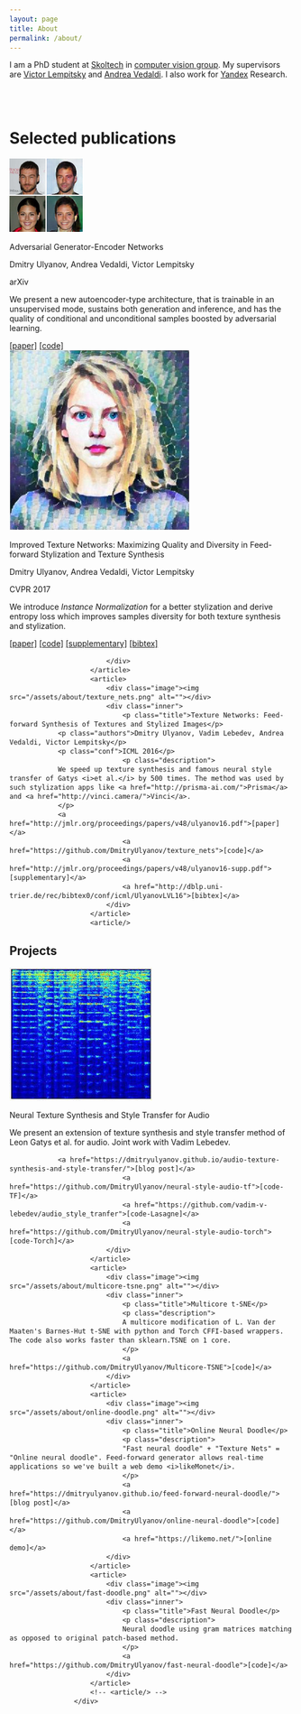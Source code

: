 ```yaml
---
layout: page
title: About
permalink: /about/
---
```


I am a PhD student at [Skoltech](http://www.skoltech.ru/en/) in [computer vision group](http://sites.skoltech.ru/compvision/). My supervisors are [Victor Lempitsky](http://sites.skoltech.ru/compvision/members/vilem/) and [Andrea Vedaldi](http://www.robots.ox.ac.uk/~vedaldi/). I also work for [Yandex](https://en.wikipedia.org/wiki/Yandex) Research.

<br/>
<center>
<a href="https://docs.google.com/document/d/1eRQ41fevLl9o95lJbF19ldk5SzooeX1jp-Bxx8gA9m0/edit?usp=sharing"><i class="svg-icon cv"></i></a> <a href="https://www.twitter.com/{{ site.footer-links.twitter }}"><i class="svg-icon twitter"></i></a>
<a href="https://github.com/{{ site.footer-links.github }}"><i class="svg-icon github"></i></a> <a href="https://www.linkedin.com/in/{{ site.footer-links.linkedin }}"><i class="svg-icon linkedin"></i></a>
</center>
<br/>

# Selected publications

<div class="publications">
						<article>
							<div class="image"><img src="/assets/about/age.png" alt=""></div>
							<div class="inner">
								<p class="title">Adversarial Generator-Encoder Networks</p>
								<p class="authors">Dmitry Ulyanov, Andrea Vedaldi, Victor Lempitsky</p>
								<p class="conf">arXiv</p>
								<p class="description">
								We present a new autoencoder-type architecture, that is trainable in an unsupervised mode, sustains both generation and inference, and has the quality of conditional and  unconditional samples boosted by adversarial learning.</p>
								<a href="http://sites.skoltech.ru/app/data/uploads/sites/25/2017/06/AGE.pdf">[paper]</a>
								<a href="https://github.com/DmitryUlyanov/AGE">[code]</a>
								</div>
						</article>
						<article>
							<div class="image"><img src="/assets/about/karya.jpg" alt=""></div>
							<div class="inner">
								<p class="title">Improved Texture Networks: Maximizing Quality and Diversity in Feed-forward Stylization and Texture Synthesis</p>
								<p class="authors">Dmitry Ulyanov, Andrea Vedaldi, Victor Lempitsky</p>
								<p class="conf">CVPR 2017</p>
								<p class="description">
								We introduce <i>Instance Normalization</i> for a better stylization and derive entropy loss which improves samples diversity for both texture synthesis and stylization.
								</p>
								<a href="http://sites.skoltech.ru/app/data/uploads/sites/25/2017/01/texture_nets_v2.pdf">[paper]</a>
								<a href="https://github.com/DmitryUlyanov/texture_nets">[code]</a>
								<a href="http://sites.skoltech.ru/app/data/uploads/sites/25/2017/01/texture_nets_v2_sup.pdf">[supplementary]</a>
								<a href="http://dblp.uni-trier.de/rec/bibtex/journals/corr/UlyanovVL17">[bibtex]</a>   

							</div>
						</article>
						<article>
							<div class="image"><img src="/assets/about/texture_nets.png" alt=""></div>
							<div class="inner">
								<p class="title">Texture Networks: Feed-forward Synthesis of Textures and Stylized Images</p>
                <p class="authors">Dmitry Ulyanov, Vadim Lebedev, Andrea Vedaldi, Victor Lempitsky</p>
                <p class="conf">ICML 2016</p>
								<p class="description">
                We speed up texture synthesis and famous neural style transfer of Gatys <i>et al.</i> by 500 times. The method was used by such stylization apps like <a href="http://prisma-ai.com/">Prisma</a> and <a href="http://vinci.camera/">Vinci</a>.
                </p>
                <a href="http://jmlr.org/proceedings/papers/v48/ulyanov16.pdf">[paper]</a>
								<a href="https://github.com/DmitryUlyanov/texture_nets">[code]</a>
								<a href="http://jmlr.org/proceedings/papers/v48/ulyanov16-supp.pdf">[supplementary]</a>
								<a href="http://dblp.uni-trier.de/rec/bibtex0/conf/icml/UlyanovLVL16">[bibtex]</a>   
							</div>
						</article>
						<article/>
</div>

# Projects

<div class="projects">
						<article>
							<div class="image"><img src="/assets/about/spectr.jpg" alt=""></div>
							<div class="inner">
								<p class="title">Neural Texture Synthesis and Style Transfer for Audio</p>
                <p class="description">
								We present an extension of texture synthesis and style transfer method of Leon Gatys et al. for audio. Joint work with Vadim Lebedev.
								</p>

                <a href="https://dmitryulyanov.github.io/audio-texture-synthesis-and-style-transfer/">[blog post]</a>
								<a href="https://github.com/DmitryUlyanov/neural-style-audio-tf">[code-TF]</a>
								<a href="https://github.com/vadim-v-lebedev/audio_style_tranfer">[code-Lasagne]</a>
								<a href="https://github.com/DmitryUlyanov/neural-style-audio-torch">[code-Torch]</a>           
							</div>
						</article>
						<article>
							<div class="image"><img src="/assets/about/multicore-tsne.png" alt=""></div>
							<div class="inner">
								<p class="title">Multicore t-SNE</p>
								<p class="description">
								A multicore modification of L. Van der Maaten's Barnes-Hut t-SNE with python and Torch CFFI-based wrappers. The code also works faster than sklearn.TSNE on 1 core.
								</p>
								<a href="https://github.com/DmitryUlyanov/Multicore-TSNE">[code]</a>
							</div>
						</article>
						<article>
							<div class="image"><img src="/assets/about/online-doodle.png" alt=""></div>
							<div class="inner">
								<p class="title">Online Neural Doodle</p>
								<p class="description">
								"Fast neural doodle" + "Texture Nets" = "Online neural doodle". Feed-forward generator allows real-time applications so we've built a web demo <i>likeMonet</i>.
								</p>
								<a href="https://dmitryulyanov.github.io/feed-forward-neural-doodle/">[blog post]</a>
								<a href="https://github.com/DmitryUlyanov/online-neural-doodle">[code]</a>
								<a href="https://likemo.net/">[online demo]</a>
							</div>
						</article>
						<article>
							<div class="image"><img src="/assets/about/fast-doodle.png" alt=""></div>
							<div class="inner">
								<p class="title">Fast Neural Doodle</p>
								<p class="description">
								Neural doodle using gram matrices matching as opposed to original patch-based method.
								</p>
								<a href="https://github.com/DmitryUlyanov/fast-neural-doodle">[code]</a>
							</div>
						</article>
						<!-- <article/> -->
					</div>
